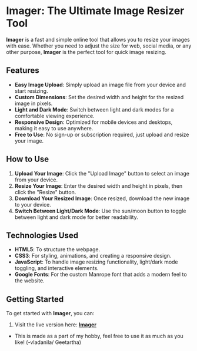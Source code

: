 # **Imager: The Ultimate Image Resizer Tool**

**Imager** is a fast and simple online tool that allows you to resize your images with ease. Whether you need to adjust the size for web, social media, or any other purpose, **Imager** is the perfect tool for quick image resizing.

## **Features**

- **Easy Image Upload**: Simply upload an image file from your device and start resizing.
- **Custom Dimensions**: Set the desired width and height for the resized image in pixels.
- **Light and Dark Mode**: Switch between light and dark modes for a comfortable viewing experience.
- **Responsive Design**: Optimized for mobile devices and desktops, making it easy to use anywhere.
- **Free to Use**: No sign-up or subscription required, just upload and resize your image.

## **How to Use**

1. **Upload Your Image**: Click the "Upload Image" button to select an image from your device.
2. **Resize Your Image**: Enter the desired width and height in pixels, then click the "Resize" button.
3. **Download Your Resized Image**: Once resized, download the new image to your device.
4. **Switch Between Light/Dark Mode**: Use the sun/moon button to toggle between light and dark mode for better readability.

## **Technologies Used**

- **HTML5**: To structure the webpage.
- **CSS3**: For styling, animations, and creating a responsive design.
- **JavaScript**: To handle image resizing functionality, light/dark mode toggling, and interactive elements.
- **Google Fonts**: For the custom Manrope font that adds a modern feel to the website.

## **Getting Started**

To get started with **Imager**, you can:

1. Visit the live version here: [**Imager**](https://vladanila.github.io/)
- This is made as a part of my hobby, feel free to use it as much as you like!
   (-vladanila/ Geetartha)

